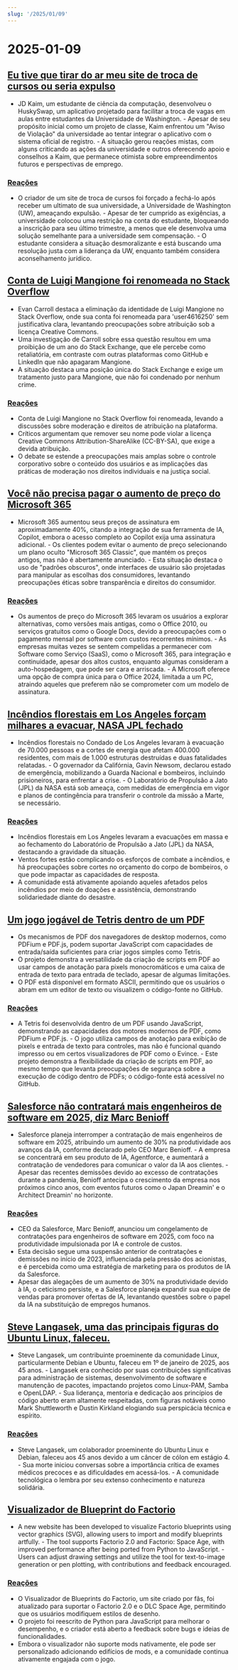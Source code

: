 ```yaml
---
slug: '/2025/01/09'
---
```


# 2025-01-09

## [Eu tive que tirar do ar meu site de troca de cursos ou seria expulso](https://www.linkedin.com/posts/jdkaim_github-jdkaimhuskyswap-huskyswap-project-activity-7282609173316415488-1jdb)

- JD Kaim, um estudante de ciência da computação, desenvolveu o HuskySwap, um aplicativo projetado para facilitar a troca de vagas em aulas entre estudantes da Universidade de Washington. - Apesar de seu propósito inicial como um projeto de classe, Kaim enfrentou um "Aviso de Violação" da universidade ao tentar integrar o aplicativo com o sistema oficial de registro. - A situação gerou reações mistas, com alguns criticando as ações da universidade e outros oferecendo apoio e conselhos a Kaim, que permanece otimista sobre empreendimentos futuros e perspectivas de emprego.

### [Reações](https://news.ycombinator.com/item?id=42638626)

- O criador de um site de troca de cursos foi forçado a fechá-lo após receber um ultimato de sua universidade, a Universidade de Washington (UW), ameaçando expulsão. - Apesar de ter cumprido as exigências, a universidade colocou uma restrição na conta do estudante, bloqueando a inscrição para seu último trimestre, a menos que ele desenvolva uma solução semelhante para a universidade sem compensação. - O estudante considera a situação desmoralizante e está buscando uma resolução justa com a liderança da UW, enquanto também considera aconselhamento jurídico.

## [Conta de Luigi Mangione foi renomeada no Stack Overflow](https://substack.evancarroll.com/p/the-erasure-of-luigi-mangione)

- Evan Carroll destaca a eliminação da identidade de Luigi Mangione no Stack Overflow, onde sua conta foi renomeada para 'user4616250' sem justificativa clara, levantando preocupações sobre atribuição sob a licença Creative Commons.
- Uma investigação de Carroll sobre essa questão resultou em uma proibição de um ano do Stack Exchange, que ele percebe como retaliatória, em contraste com outras plataformas como GitHub e LinkedIn que não apagaram Mangione.
- A situação destaca uma posição única do Stack Exchange e exige um tratamento justo para Mangione, que não foi condenado por nenhum crime.

### [Reações](https://news.ycombinator.com/item?id=42642089)

- Conta de Luigi Mangione no Stack Overflow foi renomeada, levando a discussões sobre moderação e direitos de atribuição na plataforma.
- Críticos argumentam que remover seu nome pode violar a licença Creative Commons Attribution-ShareAlike (CC-BY-SA), que exige a devida atribuição.
- O debate se estende a preocupações mais amplas sobre o controle corporativo sobre o conteúdo dos usuários e as implicações das práticas de moderação nos direitos individuais e na justiça social.

## [Você não precisa pagar o aumento de preço do Microsoft 365](https://www.consumer.org.nz/articles/you-don-t-have-to-pay-the-microsoft-365-price-increase)

- Microsoft 365 aumentou seus preços de assinatura em aproximadamente 40%, citando a integração de sua ferramenta de IA, Copilot, embora o acesso completo ao Copilot exija uma assinatura adicional. - Os clientes podem evitar o aumento de preço selecionando um plano oculto "Microsoft 365 Classic", que mantém os preços antigos, mas não é abertamente anunciado. - Esta situação destaca o uso de "padrões obscuros", onde interfaces de usuário são projetadas para manipular as escolhas dos consumidores, levantando preocupações éticas sobre transparência e direitos do consumidor.

### [Reações](https://news.ycombinator.com/item?id=42640180)

- Os aumentos de preço do Microsoft 365 levaram os usuários a explorar alternativas, como versões mais antigas, como o Office 2010, ou serviços gratuitos como o Google Docs, devido a preocupações com o pagamento mensal por software com custos recorrentes mínimos. - As empresas muitas vezes se sentem compelidas a permanecer com Software como Serviço (SaaS), como o Microsoft 365, para integração e continuidade, apesar dos altos custos, enquanto algumas consideram a auto-hospedagem, que pode ser cara e arriscada. - A Microsoft oferece uma opção de compra única para o Office 2024, limitada a um PC, atraindo aqueles que preferem não se comprometer com um modelo de assinatura.

## [Incêndios florestais em Los Angeles forçam milhares a evacuar, NASA JPL fechado](https://www.theregister.com/2025/01/08/los_angeles_fires_jpl/)

- Incêndios florestais no Condado de Los Angeles levaram à evacuação de 70.000 pessoas e a cortes de energia que afetam 400.000 residentes, com mais de 1.000 estruturas destruídas e duas fatalidades relatadas. - O governador da Califórnia, Gavin Newsom, declarou estado de emergência, mobilizando a Guarda Nacional e bombeiros, incluindo prisioneiros, para enfrentar a crise. - O Laboratório de Propulsão a Jato (JPL) da NASA está sob ameaça, com medidas de emergência em vigor e planos de contingência para transferir o controle da missão a Marte, se necessário.

### [Reações](https://news.ycombinator.com/item?id=42638735)

- Incêndios florestais em Los Angeles levaram a evacuações em massa e ao fechamento do Laboratório de Propulsão a Jato (JPL) da NASA, destacando a gravidade da situação.
- Ventos fortes estão complicando os esforços de combate a incêndios, e há preocupações sobre cortes no orçamento do corpo de bombeiros, o que pode impactar as capacidades de resposta.
- A comunidade está ativamente apoiando aqueles afetados pelos incêndios por meio de doações e assistência, demonstrando solidariedade diante do desastre.

## [Um jogo jogável de Tetris dentro de um PDF](https://th0mas.nl/downloads/pdftris.pdf)

- Os mecanismos de PDF dos navegadores de desktop modernos, como PDFium e PDF.js, podem suportar JavaScript com capacidades de entrada/saída suficientes para criar jogos simples como Tetris.
- O projeto demonstra a versatilidade da criação de scripts em PDF ao usar campos de anotação para pixels monocromáticos e uma caixa de entrada de texto para entrada de teclado, apesar de algumas limitações.
- O PDF está disponível em formato ASCII, permitindo que os usuários o abram em um editor de texto ou visualizem o código-fonte no GitHub.

### [Reações](https://news.ycombinator.com/item?id=42645218)

- A Tetris foi desenvolvida dentro de um PDF usando JavaScript, demonstrando as capacidades dos motores modernos de PDF, como PDFium e PDF.js. - O jogo utiliza campos de anotação para exibição de pixels e entrada de texto para controles, mas não é funcional quando impresso ou em certos visualizadores de PDF como o Evince. - Este projeto demonstra a flexibilidade da criação de scripts em PDF, ao mesmo tempo que levanta preocupações de segurança sobre a execução de código dentro de PDFs; o código-fonte está acessível no GitHub.

## [Salesforce não contratará mais engenheiros de software em 2025, diz Marc Benioff](https://www.salesforceben.com/salesforce-will-hire-no-more-software-engineers-in-2025-says-marc-benioff/)

- Salesforce planeja interromper a contratação de mais engenheiros de software em 2025, atribuindo um aumento de 30% na produtividade aos avanços da IA, conforme declarado pelo CEO Marc Benioff. - A empresa se concentrará em seu produto de IA, Agentforce, e aumentará a contratação de vendedores para comunicar o valor da IA aos clientes. - Apesar das recentes demissões devido ao excesso de contratações durante a pandemia, Benioff antecipa o crescimento da empresa nos próximos cinco anos, com eventos futuros como o Japan Dreamin' e o Architect Dreamin' no horizonte.

### [Reações](https://news.ycombinator.com/item?id=42639417)

- CEO da Salesforce, Marc Benioff, anunciou um congelamento de contratações para engenheiros de software em 2025, com foco na produtividade impulsionada por IA e controle de custos.
- Esta decisão segue uma suspensão anterior de contratações e demissões no início de 2023, influenciada pela pressão dos acionistas, e é percebida como uma estratégia de marketing para os produtos de IA da Salesforce.
- Apesar das alegações de um aumento de 30% na produtividade devido à IA, o ceticismo persiste, e a Salesforce planeja expandir sua equipe de vendas para promover ofertas de IA, levantando questões sobre o papel da IA na substituição de empregos humanos.

## [Steve Langasek, uma das principais figuras do Ubuntu Linux, faleceu.](https://thenewstack.io/steve-langasek-one-of-ubuntu-linuxs-leading-lights-has-died/)

- Steve Langasek, um contribuinte proeminente da comunidade Linux, particularmente Debian e Ubuntu, faleceu em 1º de janeiro de 2025, aos 45 anos. - Langasek era conhecido por suas contribuições significativas para administração de sistemas, desenvolvimento de software e manutenção de pacotes, impactando projetos como Linux-PAM, Samba e OpenLDAP. - Sua liderança, mentoria e dedicação aos princípios de código aberto eram altamente respeitadas, com figuras notáveis como Mark Shuttleworth e Dustin Kirkland elogiando sua perspicácia técnica e espírito.

### [Reações](https://news.ycombinator.com/item?id=42639563)

- Steve Langasek, um colaborador proeminente do Ubuntu Linux e Debian, faleceu aos 45 anos devido a um câncer de cólon em estágio 4. - Sua morte iniciou conversas sobre a importância crítica de exames médicos precoces e as dificuldades em acessá-los. - A comunidade tecnológica o lembra por seu extenso conhecimento e natureza solidária.

## [Visualizador de Blueprint do Factorio](https://github.com/piebro/factorio-blueprint-visualizer)

- A new website has been developed to visualize Factorio blueprints using vector graphics (SVG), allowing users to import and modify blueprints artfully. - The tool supports Factorio 2.0 and Factorio: Space Age, with improved performance after being ported from Python to JavaScript. - Users can adjust drawing settings and utilize the tool for text-to-image generation or pen plotting, with contributions and feedback encouraged.

### [Reações](https://news.ycombinator.com/item?id=42644168)

- O Visualizador de Blueprints do Factorio, um site criado por fãs, foi atualizado para suportar o Factorio 2.0 e o DLC Space Age, permitindo que os usuários modifiquem estilos de desenho.
- O projeto foi reescrito de Python para JavaScript para melhorar o desempenho, e o criador está aberto a feedback sobre bugs e ideias de funcionalidades.
- Embora o visualizador não suporte mods nativamente, ele pode ser personalizado adicionando edifícios de mods, e a comunidade continua ativamente engajada com o jogo.

<head>
  <meta property="og:title" content="Eu tive que tirar do ar meu site de troca de cursos ou seria expulso" />
  <meta property="og:type" content="website" />
  <meta property="og:image" content="https://og.cho.sh/api/og/?title=Eu%20tive%20que%20tirar%20do%20ar%20meu%20site%20de%20troca%20de%20cursos%20ou%20seria%20expulso&subheading=quinta-feira%2C%209%20de%20janeiro%20de%202025%3A%20Resumo%20do%20Hacker%20News" />
</head>

